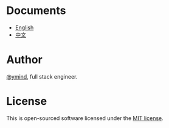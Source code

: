 # Documents

* [English](/en-us/)
* [中文](/zh-cn/)

# Author

[@ymind][6], full stack engineer.

# License

This is open-sourced software licensed under the [MIT license][9].


[6]: https://github.com/ymind
[9]: https://opensource.org/licenses/MIT
